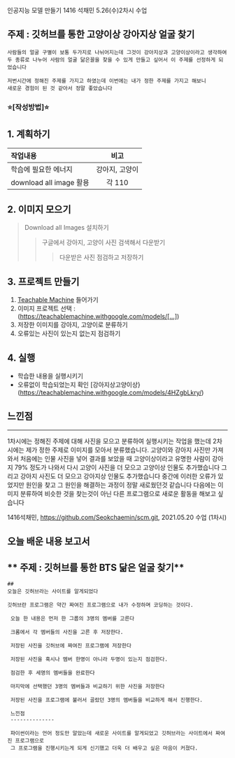  인공지능 모델 만들기 1416 석채민
 5.26(수)2차시 수업
 
 ## 주제 : 깃허브를 통한 고양이상 강아지상 얼굴 찾기 
 
 ~~~
 사람들의 얼굴 구별이 보통 두가지로 나뉘어지는데 그것이 강아지상과 고양이상이라고 생각하여 두 종류로 나누어 사람의 얼굴 닮은꼴을 찾을 수 있게 만들고 싶어서 이 주제를 선정하게 되었습니다
 ~~~
 
 ~~~
 저번시간에 정해진 주제를 가지고 하였는데 이번에는 내가 정한 주제를 가지고 해보니 
 새로운 경험이 된 것 같아서 정말 좋았습니다
 ~~~
 
### :star:[작성방법]:star:

## 1. 계획하기
작업내용|비고|
:---|:---:|
학습에 필요한 에너지|강아지, 고양이|
download all image 활용|각 110|

## 2. 이미지 모으기
> Download all Images 설치하기
>  > 구글에서 강아지, 고양이 사진 검색해서 다운받기
>  >  > 다운받은 사진 점검하고 저장하기

## 3. 프로젝트 만들기
 1)  [Teachable Machine](https://teachablemachine.withgoogle.com/) 들어가기
 2)  이미지 프로젝트 선택 : (https://teachablemachine.withgoogle.com/models/[...]) 
 3) 저장한 이미지를 강아지, 고양이로 분류하기
 4) 오류있는 사진이 있는지 없는지 점검하기
 
 
 ## 4. 실행
  * 학습한 내용을 실행시키기
  * 오류없이 학습되었는지 확인
  [강아지상고양이상}(https://teachablemachine.withgoogle.com/models/4HZgbLkry/)
  
  
 ## 느낀점
 ---
 1차시에는 정해진 주제에 대해 사진을 모으고 분류하여 실행시키는 작업을 했는데 2차시에는 제가 정한 주제로 이미지를 모아서 분류했습니다.
 고양이와 강아지 사진만 가져와서 처음에는 인물 사진을 넣어 결과를 보았을 때 고양이상이라고 유명한 사람이 강아지 79% 정도가 나와서
 다시 고양이 사진을 더 모으고 고양이상 인물도 추가했습니다 그리고 강아지 사진도 더 모으고 강아지상 인물도 추가했습니다
 중간에 이러한 오류가 있었지만 원인을 찾고 그 원인을 해결하는 과정이 정말 새로웠던것 같습니다 다음에는 이미지 분류하여 비슷한 것을 찾는것이 아닌
 다른 프로그램으로 새로운 활동을 해보고 싶습니다
  
   



























1416석채민, https://github.com/Seokchaemin/scm.git,
2021.05.20 수업 (1차시)

오늘 배운 내용 보고서
-------------
## ** 주제 : 깃허브를 통한 BTS 닮은 얼굴 찾기**


~~~
##
오늘은 깃허브라는 사이트를 알게되었다

깃허브란 프로그램은 약간 짜여진 프로그램으로 내가 수정하며 코딩하는 것이다.

 오늘 한 내용은 먼저 한 그룹의 3명의 멤버를 고른다
 
 크롬에서 각 멤버들의 사진을 고른 후 저장한다.
 
 저장된 사진을 깃허브에 짜여진 프로그램에 저장한다
 
 저장된 사진을 혹시나 멤버 한명이 아니라 두명이 있는지 점검한다.
 
 점검한 후 세명의 멤버들을 완료한다
 
 마지막에 선택했던 3명의 멤버들과 비교하기 위한 사진을 저장한다
 
 저장된 사진을 프로그램에 불러서 골랐던 3명의 멤버들을 비교하게 해서 진행한다.
 
 느낀점
 --------------
 
 파이썬이라는 언어 정도만 알았는데 새로운 사이트를 알게되었고 깃허브라는 사이트에서 짜여진 프로그램으로
 그 프로그램을 진행시키는게 되게 신기했고 더욱 더 배우고 싶은 마음이 커졌다.







